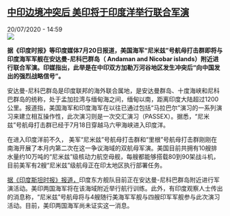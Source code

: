 <!--1595260509000-->
[中印边境冲突后 美印将于印度洋举行联合军演](http://www.rfi.fr//cn/%E4%BA%9A%E6%B4%B2/20200720-%E4%B8%AD%E5%8D%B0%E8%BE%B9%E5%A2%83%E5%86%B2%E7%AA%81%E5%90%8E-%E7%BE%8E%E5%8D%B0%E5%B0%86%E4%BA%8E%E5%8D%B0%E5%BA%A6%E6%B4%8B%E4%B8%BE%E8%A1%8C%E8%81%94%E5%90%88%E5%86%9B%E6%BC%94)
------

<div>20/07/2020 - 14:59</div><img src="https://s.rfi.fr/media/display/ea9a953c-ca88-11ea-910f-005056bff430/w:310/p:16x9/EdWWn4tXkAA8zY3.jpg"><p><strong>据《印度时报》等印度媒体7月20日报道，美国海军“尼米兹”号航母打击群即将与印度海军军舰在安达曼-尼科巴群岛（ Andaman and Nicobar islands）附近进行联合军演。印媒指出，此举是在中印双方加勒万河谷地区发生冲突后“向中国发出的强烈战略信号”。</strong></p><div class="t-content__body u-clearfix"><div class="m-interstitial"></div><p>安达曼-尼科巴群岛是印度联邦的海外联合属地，是安达曼群岛、十度海峡和尼科巴群岛的统称，处于孟加拉湾与缅甸海之间，缅甸以南，距离印度大陆超过1200公里。报道指，美国海军和印度海军在以往已通过包括“马拉巴尔”演习的一系列演习来建立相互操作性，此次演习则是一次交汇演习（PASSEX）。据悉，“尼米兹”号航母打击群已经于7月18日穿越马六甲海峡进入印度洋。</p><p>在进入印度洋前不久， 美军“尼米兹”号航母打击群和“里根”号航母打击群刚刚在南海开展了本月内第二次在这一争议海域的双航母军演。美国目前共拥有10艘排水量约10万吨的“尼米兹”级核动力航空母舰，每艘都能够搭载80到90架战斗机，目前美军有2艘“尼米兹”级航母正在印太地区执行部署任务。</p><p><a target="_blank" href="http://www.hindustantimes.com/india-news/indian-us-navies-to-conduct-drills-off-andamans-amid-border-row/story-GU1r3rCGb1BT7EzAN03DWI.html">据《印度斯坦时报》报道，</a>印度东方舰队目前正在安达曼-尼科巴群岛附近进行军演活动。美印两国海军将在该海域附近举行航行训练。此外，有印度观察人士传出的消息称，“尼米兹”号航母将与4艘随行美海军军舰与四艘印军军舰参与此次演习活动。目前，美印两国海军尚未证实这一消息。</p><div class="o-self-promo o-self-promo--nl o-self-promo--hidden" data-selfpromo-newsletter></div><div class="o-self-promo o-self-promo--app o-self-promo--hidden" data-selfpromo-app></div></div>
